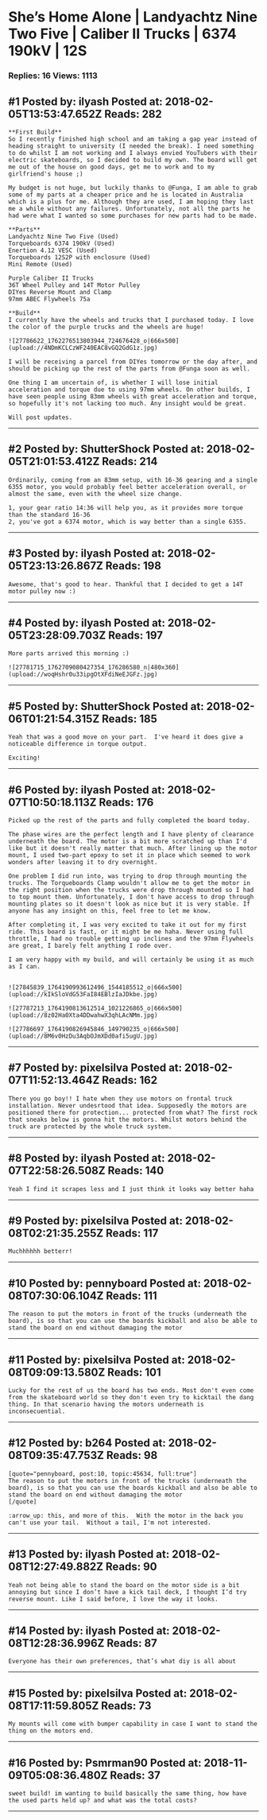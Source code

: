 # She&rsquo;s Home Alone &#124; Landyachtz Nine Two Five &#124; Caliber II Trucks &#124; 6374 190kV &#124; 12S

### Replies: 16 Views: 1113

## \#1 Posted by: ilyash Posted at: 2018-02-05T13:53:47.652Z Reads: 282

```
**First Build**
So I recently finished high school and am taking a gap year instead of heading straight to university (I needed the break). I need something to do whilst I am not working and I always envied YouTubers with their electric skateboards, so I decided to build my own. The board will get me out of the house on good days, get me to work and to my girlfriend's house ;) 

My budget is not huge, but luckily thanks to @Funga, I am able to grab some of my parts at a cheaper price and he is located in Australia which is a plus for me. Although they are used, I am hoping they last me a while without any failures. Unfortunately, not all the parts he had were what I wanted so some purchases for new parts had to be made.

**Parts**
Landyachtz Nine Two Five (Used)
Torqueboards 6374 190kV (Used)
Enertion 4.12 VESC (Used)
Torqueboards 12S2P with enclosure (Used)
Mini Remote (Used)

Purple Caliber II Trucks
36T Wheel Pulley and 14T Motor Pulley
DIYes Reverse Mount and Clamp
97mm ABEC Flywheels 75a

**Build**
I currently have the wheels and trucks that I purchased today. I love the color of the purple trucks and the wheels are huge!

![27786622_1762276513803944_724676428_o|666x500](upload://4NDmKCLCzWF240EAC8vGQ2GdG1z.jpg)

I will be receiving a parcel from DIYes tomorrow or the day after, and should be picking up the rest of the parts from @Funga soon as well. 

One thing I am uncertain of, is whether I will lose initial acceleration and torque due to using 97mm wheels. On other builds, I have seen people using 83mm wheels with great acceleration and torque, so hopefully it's not lacking too much. Any insight would be great.

Will post updates.
```

---
## \#2 Posted by: ShutterShock Posted at: 2018-02-05T21:01:53.412Z Reads: 214

```
Ordinarily, coming from an 83mm setup, with 16-36 gearing and a single 6355 motor, you would probably feel better acceleration overall, or almost the same, even with the wheel size change.

1, your gear ratio 14:36 will help you, as it provides more torque than the standard 16-36
2, you've got a 6374 motor, which is way better than a single 6355.
```

---
## \#3 Posted by: ilyash Posted at: 2018-02-05T23:13:26.867Z Reads: 198

```
Awesome, that's good to hear. Thankful that I decided to get a 14T motor pulley now :)
```

---
## \#4 Posted by: ilyash Posted at: 2018-02-05T23:28:09.703Z Reads: 197

```
More parts arrived this morning :)

![27781715_1762709080427354_176286580_n|480x360](upload://woqHshr0u33ipgOtXFdiNeEJGFz.jpg)
```

---
## \#5 Posted by: ShutterShock Posted at: 2018-02-06T01:21:54.315Z Reads: 185

```
Yeah that was a good move on your part.  I've heard it does give a noticeable difference in torque output.

Exciting!
```

---
## \#6 Posted by: ilyash Posted at: 2018-02-07T10:50:18.113Z Reads: 176

```
Picked up the rest of the parts and fully completed the board today.

The phase wires are the perfect length and I have plenty of clearance underneath the board. The motor is a bit more scratched up than I'd like but it doesn't really matter that much. After lining up the motor mount, I used two-part epoxy to set it in place which seemed to work wonders after leaving it to dry overnight. 

One problem I did run into, was trying to drop through mounting the trucks. The Torqueboards Clamp wouldn't allow me to get the motor in the right position when the trucks were drop through mounted so I had to top mount them. Unfortunately, I don't have access to drop through mounting plates so it doesn't look as nice but it is very stable. If anyone has any insight on this, feel free to let me know.

After completing it, I was very excited to take it out for my first ride. This board is fast, or it might be me haha. Never using full throttle, I had no trouble getting up inclines and the 97mm Flywheels are great, I barely felt anything I rode over.

I am very happy with my build, and will certainly be using it as much as I can.


![27845839_1764190993612496_1544185512_o|666x500](upload://kIkSloVdG53FaI84EBlzIaJDkbe.jpg)

![27787213_1764190813612514_1021226865_o|666x500](upload://8z02Ha0Xta4DDwahwX3qhLAcNMm.jpg)

![27786697_1764190826945846_149790235_o|666x500](upload://8M6v0HzDu3AqbOJmXDd0afi5ugU.jpg)
```

---
## \#7 Posted by: pixelsilva Posted at: 2018-02-07T11:52:13.464Z Reads: 162

```
There you go boy!! I hate when they use motors on frontal truck installation. Never undesrtood that idea. Supposedly the motors are positioned there for protection... protected from what? The first rock that sneaks below is gonna hit the motors. Whilst motors behind the truck are protected by the whole truck system.
```

---
## \#8 Posted by: ilyash Posted at: 2018-02-07T22:58:26.508Z Reads: 140

```
Yeah I find it scrapes less and I just think it looks way better haha
```

---
## \#9 Posted by: pixelsilva Posted at: 2018-02-08T02:21:35.255Z Reads: 117

```
Muchhhhhh betterr!
```

---
## \#10 Posted by: pennyboard Posted at: 2018-02-08T07:30:06.104Z Reads: 111

```
The reason to put the motors in front of the trucks (underneath the board), is so that you can use the boards kickball and also be able to stand the board on end without damaging the motor
```

---
## \#11 Posted by: pixelsilva Posted at: 2018-02-08T09:09:13.580Z Reads: 101

```
Lucky for the rest of us the board has two ends. Most don't even come from the skateboard world so they don't even try to kicktail the dang thing. In that scenario having the motors underneath is inconsecuential.
```

---
## \#12 Posted by: b264 Posted at: 2018-02-08T09:35:47.753Z Reads: 98

```
[quote="pennyboard, post:10, topic:45634, full:true"]
The reason to put the motors in front of the trucks (underneath the board), is so that you can use the boards kickball and also be able to stand the board on end without damaging the motor
[/quote]

:arrow_up: this, and more of this.  With the motor in the back you can't use your tail.  Without a tail, I'm not interested.
```

---
## \#13 Posted by: ilyash Posted at: 2018-02-08T12:27:49.882Z Reads: 90

```
Yeah not being able to stand the board on the motor side is a bit annoying but since I don’t have a kick tail deck, I thought I’d try reverse mount. Like I said before, I love the way it looks.
```

---
## \#14 Posted by: ilyash Posted at: 2018-02-08T12:28:36.996Z Reads: 87

```
Everyone has their own preferences, that’s what diy is all about
```

---
## \#15 Posted by: pixelsilva Posted at: 2018-02-08T17:11:59.805Z Reads: 73

```
My mounts will come with bumper capability in case I want to stand the thing on the motors end.
```

---
## \#16 Posted by: Psmrman90 Posted at: 2018-11-09T05:08:36.480Z Reads: 37

```
sweet build! im wanting to build basically the same thing, how have the used parts held up? and what was the total costs?
```

---
